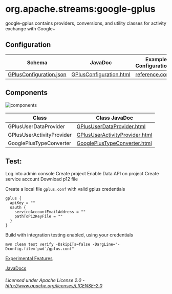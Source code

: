 org.apache.streams:google-gplus
===============================

google-gplus contains providers, conversions, and utility classes for activity exchange with Google+

## Configuration

| Schema | JavaDoc | Example Configuration(s) |
|--------|---------|--------------------------|
| [GPlusConfiguration.json](com/google/gplus/GPlusConfiguration.json "GPlusConfiguration.json") | [GPlusConfiguration.html](apidocs/com/google/gplus/GPlusConfiguration.html "GPlusConfiguration.html") | [reference.conf](reference.conf "reference.conf") |

## Components

![components](components.dot.svg "Components")

| Class | Class JavaDoc | 
|-------|---------------|
| GPlusUserDataProvider | [GPlusUserDataProvider.html](apidocs/com/google/gplus/provider/GPlusUserDataProvider.html "GPlusUserDataProvider.html") |
| GPlusUserActivityProvider | [GPlusUserActivityProvider.html](apidocs/com/google/gplus/provider/GPlusUserActivityProvider.html "GPlusUserActivityProvider.html") |
| GooglePlusTypeConverter | [GooglePlusTypeConverter.html](apidocs/com/google/gplus/processor/GooglePlusTypeConverter.html "GooglePlusTypeConverter.html") |

Test:
-----

Log into admin console
Create project
Enable Data API on project
Create service account
Download p12 file

Create a local file `gplus.conf` with valid gplus credentials

    gplus {
      apiKey = ""
      oauth {
        serviceAccountEmailAddress = ""
        pathToP12KeyFile = ""
      }
    }
    
Build with integration testing enabled, using your credentials

    mvn clean test verify -DskipITs=false -DargLine="-Dconfig.file=`pwd`/gplus.conf"

[Experimental Features](experimental.html "Experimental Features")
    
[JavaDocs](apidocs/index.html "JavaDocs")

###### Licensed under Apache License 2.0 - http://www.apache.org/licenses/LICENSE-2.0
